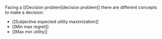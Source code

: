Facing a [[Decision problem|decision problem]] there are different concepts to make a decision:
- [[Subjective expected utility maximization]]
- [[Min max regret]]
- [[Max min utility]]